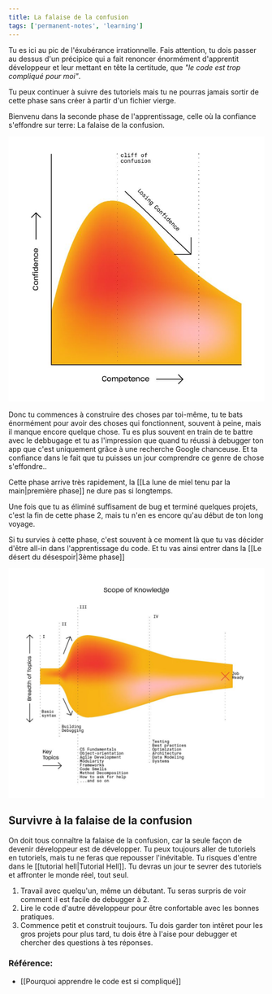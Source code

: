 ```yaml
---
title: La falaise de la confusion
tags: ['permanent-notes', 'learning']
---
```


Tu es ici au pic de l'éxubérance irrationnelle. Fais attention, tu dois passer au dessus d'un précipice qui a fait renoncer énormément d'apprentit développeur et leur mettant en tête la certitude, que *"le code est trop compliqué pour moi"*.

Tu peux continuer à suivre des tutoriels mais tu ne pourras jamais sortir de cette phase sans créer à partir d'un fichier vierge. 

Bienvenu dans la seconde phase de l'apprentissage, celle où la confiance s'effondre sur terre: La falaise de la confusion. 

![falaise](falaise1.jpg)

Donc tu commences à construire des choses par toi-même, tu te bats énormément pour avoir des choses qui fonctionnent, souvent à peine, mais il manque encore quelque chose. Tu es plus souvent en train de te battre avec le debbugage et tu as l'impression que quand tu réussi à debugger ton app que c'est uniquement grâce à une recherche Google chanceuse. Et ta confiance dans le fait que tu puisses un jour comprendre ce genre de chose s'effondre..

Cette phase arrive très rapidement, la [[La lune de miel tenu par la main|première phase]] ne dure pas si longtemps.

Une fois que tu as éliminé suffisament de bug et terminé quelques projets, c'est la fin de cette phase 2, mais tu n'en es encore qu'au début de ton long voyage.

Si tu survies à cette phase, c'est souvent à ce moment là que tu vas décider d'être all-in dans l'apprentissage du code. Et tu vas ainsi entrer dans la [[Le désert du désespoir|3ème phase]]

![falaise](falaise2.jpg)

## Survivre à la falaise de la confusion
On doit tous connaître la falaise de la confusion, car la seule façon de devenir développeur est de développer. Tu peux toujours aller de tutoriels en tutoriels, mais tu ne feras que repousser l'inévitable. Tu risques d'entre dans le [[tutorial hell|Tutorial Hell]]. Tu devras un jour te sevrer des tutoriels et affronter le monde réel, tout seul.

1. Travail avec quelqu'un, même un débutant. Tu seras surpris de voir comment il est facile de debugger à 2.
2. Lire le code d'autre développeur pour être confortable avec les bonnes pratiques.
3. Commence petit et construit toujours. Tu dois garder ton intêret pour les gros projets pour plus tard, tu dois être à l'aise pour debugger et chercher des questions à tes réponses.

### Référence: 
- [[Pourquoi apprendre le code est si compliqué]]